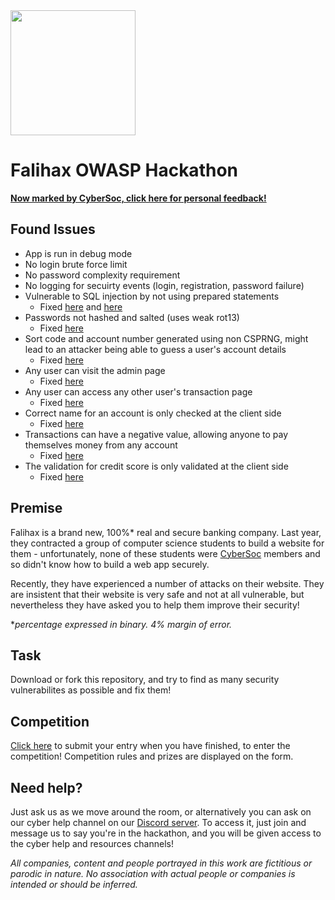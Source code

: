 <img src="static/falihax.png" width="200" />

# Falihax OWASP Hackathon

[**Now marked by CyberSoc, click here for personal feedback!**](FEEDBACK.md)

## Found Issues
- App is run in debug mode
- No login brute force limit
- No password complexity requirement
- No logging for secuirty events (login, registration, password failure)
- Vulnerable to SQL injection by not using prepared statements
	- Fixed [here](https://github.com/LukeBriggsDev/owasp-falihax/commit/51757ee526e42201e4ec316e64c3f4a95ff36c19) and [here](commit/d9f2ac0c22a95c44c5df5084f0fd392ae63ac71a)
- Passwords not hashed and salted (uses weak rot13)
	- Fixed [here](https://github.com/LukeBriggsDev/owasp-falihax/commit/d86c1663876afca48d6d15598795b3b04f9ea873)
- Sort code and account number generated using non CSPRNG, might lead to an attacker being able to guess a user's account details
	- Fixed [here](https://github.com/LukeBriggsDev/owasp-falihax/commit/85dcdad0e35cc297a65dbf6802e8e0f93cd5c253)
- Any user can visit the admin page
	- Fixed [here](https://github.com/LukeBriggsDev/owasp-falihax/commit/6dff0feb13d255abe5e8661669b6fe43003ac353)
- Any user can access any other user's transaction page
	- Fixed [here](https://github.com/LukeBriggsDev/owasp-falihax/commit/89015d8ab789c326cc7866cc23ac684a8e69b986)
- Correct name for an account is only checked at the client side
	- Fixed [here](https://github.com/LukeBriggsDev/owasp-falihax/commit/43c60628f79757080b063ebcdbb4b5e0df9f3dad)
- Transactions can have a negative value, allowing anyone to pay themselves money from any account
	- Fixed [here](https://github.com/LukeBriggsDev/owasp-falihax/commit/d0cf14043d5204cdcedc32bcb47a614106d9b8d3)
- The validation for credit score is only validated at the client side
	- Fixed [here](https://github.com/LukeBriggsDev/owasp-falihax/commit/58b3f362e5885cf8f287c91a06b1d7af3d96737a)

## Premise
Falihax is a brand new, 100%* real and secure banking company. Last year, they
contracted a group of computer science students to build a website for them -
unfortunately, none of these students
were [CyberSoc](https://cybersoc.org.uk/?r=falihax) members and so didn't know
how to build a web app securely.

Recently, they have experienced a number of
attacks on their website. They are insistent that their website is very safe and
not at all vulnerable, but nevertheless they have asked you to help them improve
their security!

**percentage expressed in binary. 4% margin of error.*

## Task
Download or fork this repository, and try to find as many security vulnerabilites
as possible and fix them!

## Competition

[Click here](https://forms.office.com/r/hza2ZDWt02) to submit your entry when
you have finished, to enter the competition! Competition rules and prizes are
displayed on the form.

## Need help?
Just ask us as we move around the room, or alternatively you can ask on our
cyber help channel on our [Discord server](https://cybersoc.org.uk/discord).
To access it, just join and message us to say you're in the hackathon, and you
will be given access to the cyber help and resources channels!

*All companies, content and people portrayed in this work
are fictitious or parodic in nature. No association with actual people or
companies is intended or should be inferred.*
